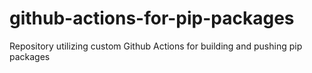 # github-actions-for-pip-packages
Repository utilizing custom Github Actions for building and pushing pip packages

